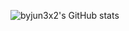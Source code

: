 ![byjun3x2's GitHub stats](https://github-readme-stats.vercel.app/api?username=byjun3x2&show_icons=true&theme=dark)
